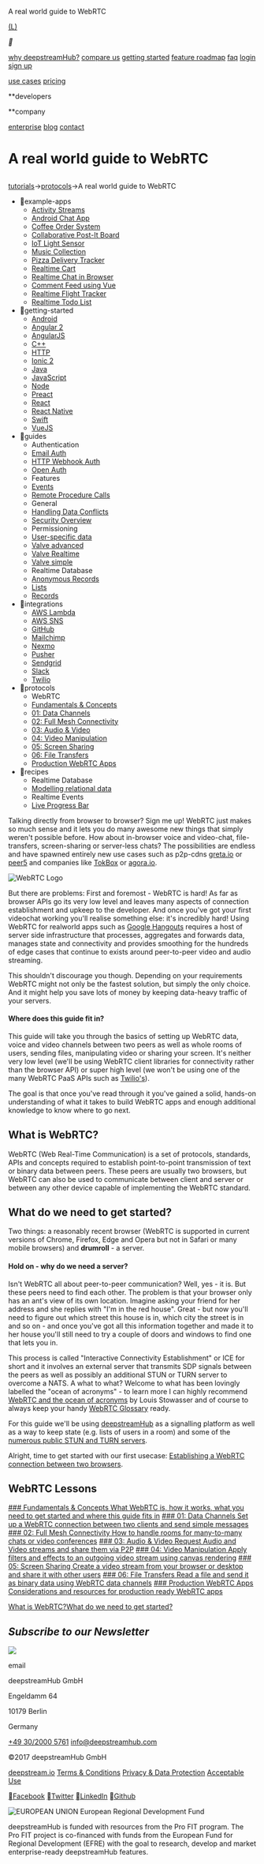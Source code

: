 A real world guide to WebRTC

[(L)](https://deepstreamhub.com/)

 **

 [why deepstreamHub?](https://deepstreamhub.com/why-deepstreamhub/) [compare us](https://deepstreamhub.com/compare/) [getting started](https://deepstreamhub.com/tutorials/#getting-started) [feature roadmap](https://deepstreamhub.com/feature-roadmap) [faq](https://deepstreamhub.com/faq) [login](https://dashboard.deepstreamhub.com/login/) [sign up](https://dashboard.deepstreamhub.com/signup/)

 [use cases](https://deepstreamhub.com/use-cases) [pricing](https://deepstreamhub.com/pricing)

**developers

**company

  [enterprise](https://deepstreamhub.com/enterprise) [blog](https://blog.deepstreamhub.com/) [contact](https://deepstreamhub.com/contact)

# A real world guide to WebRTC

##

[tutorials](https://deepstreamhub.com/tutorials/)→[protocols](https://deepstreamhub.com/tutorials/#protocols)→A real world guide to WebRTC

- example-apps
    - [Activity Streams](https://deepstreamhub.com/tutorials/example-apps/activity-streams/)
    - [Android Chat App](https://deepstreamhub.com/tutorials/example-apps/android-chat-app/)
    - [Coffee Order System](https://deepstreamhub.com/tutorials/example-apps/coffee-order-system/)
    - [Collaborative Post-It Board](https://deepstreamhub.com/tutorials/example-apps/collaborative-post-it-board/)
    - [IoT Light Sensor](https://deepstreamhub.com/tutorials/example-apps/http-iot/)
    - [Music Collection](https://deepstreamhub.com/tutorials/example-apps/music-collection/)
    - [Pizza Delivery Tracker](https://deepstreamhub.com/tutorials/example-apps/pizza-delivery-tracker/)
    - [Realtime Cart](https://deepstreamhub.com/tutorials/example-apps/realtime-cart/)
    - [Realtime Chat in Browser](https://deepstreamhub.com/tutorials/example-apps/realtime-chat-in-browser/)
    - [Comment Feed using Vue](https://deepstreamhub.com/tutorials/example-apps/realtime-comment-feed-using-vue/)
    - [Realtime Flight Tracker](https://deepstreamhub.com/tutorials/example-apps/realtime-flight-tracker/)
    - [Realtime Todo List](https://deepstreamhub.com/tutorials/example-apps/realtime-todo-list/)
- getting-started
    - [Android](https://deepstreamhub.com/tutorials/getting-started/android/)
    - [Angular 2](https://deepstreamhub.com/tutorials/getting-started/angular-2/)
    - [AngularJS](https://deepstreamhub.com/tutorials/getting-started/angularjs/)
    - [C++](https://deepstreamhub.com/tutorials/getting-started/cplusplus/)
    - [HTTP](https://deepstreamhub.com/tutorials/getting-started/http/)
    - [Ionic 2](https://deepstreamhub.com/tutorials/getting-started/ionic-2/)
    - [Java](https://deepstreamhub.com/tutorials/getting-started/java/)
    - [JavaScript](https://deepstreamhub.com/tutorials/getting-started/javascript/)
    - [Node](https://deepstreamhub.com/tutorials/getting-started/node/)
    - [Preact](https://deepstreamhub.com/tutorials/getting-started/preact/)
    - [React](https://deepstreamhub.com/tutorials/getting-started/react/)
    - [React Native](https://deepstreamhub.com/tutorials/getting-started/react-native/)
    - [Swift](https://deepstreamhub.com/tutorials/getting-started/swift/)
    - [VueJS](https://deepstreamhub.com/tutorials/getting-started/vuejs/)
- guides
    - Authentication
    - [Email Auth](https://deepstreamhub.com/tutorials/guides/email-auth/)
    - [HTTP Webhook Auth](https://deepstreamhub.com/tutorials/guides/http-webhook-auth/)
    - [Open Auth](https://deepstreamhub.com/tutorials/guides/open-auth/)
    - Features
    - [Events](https://deepstreamhub.com/tutorials/guides/events/)
    - [Remote Procedure Calls](https://deepstreamhub.com/tutorials/guides/remote-procedure-calls/)
    - General
    - [Handling Data Conflicts](https://deepstreamhub.com/tutorials/guides/handling-data-conflicts/)
    - [Security Overview](https://deepstreamhub.com/tutorials/guides/security-overview/)
    - Permissioning
    - [User-specific data](https://deepstreamhub.com/tutorials/guides/user-specific-data/)
    - [Valve advanced](https://deepstreamhub.com/tutorials/guides/valve-advanced/)
    - [Valve Realtime](https://deepstreamhub.com/tutorials/guides/valve-realtime/)
    - [Valve simple](https://deepstreamhub.com/tutorials/guides/valve-simple/)
    - Realtime Database
    - [Anonymous Records](https://deepstreamhub.com/tutorials/guides/anonymous-records/)
    - [Lists](https://deepstreamhub.com/tutorials/guides/lists/)
    - [Records](https://deepstreamhub.com/tutorials/guides/records/)
- integrations
    - [AWS Lambda](https://deepstreamhub.com/tutorials/integrations/aws-lambda/)
    - [AWS SNS](https://deepstreamhub.com/tutorials/integrations/aws-sns/)
    - [GitHub](https://deepstreamhub.com/tutorials/integrations/github/)
    - [Mailchimp](https://deepstreamhub.com/tutorials/integrations/mailchimp/)
    - [Nexmo](https://deepstreamhub.com/tutorials/integrations/nexmo/)
    - [Pusher](https://deepstreamhub.com/tutorials/integrations/pusher/)
    - [Sendgrid](https://deepstreamhub.com/tutorials/integrations/sendgrid/)
    - [Slack](https://deepstreamhub.com/tutorials/integrations/slack/)
    - [Twilio](https://deepstreamhub.com/tutorials/integrations/twilio/)
- protocols
    - WebRTC
    - [Fundamentals & Concepts](https://deepstreamhub.com/tutorials/protocols/webrtc-intro)
    - [01: Data Channels](https://deepstreamhub.com/tutorials/protocols/webrtc-datachannels)
    - [02: Full Mesh Connectivity](https://deepstreamhub.com/tutorials/protocols/webrtc-full-mesh)
    - [03: Audio & Video](https://deepstreamhub.com/tutorials/protocols/webrtc-audio-video)
    - [04: Video Manipulation](https://deepstreamhub.com/tutorials/protocols/webrtc-video-manipulation)
    - [05: Screen Sharing](https://deepstreamhub.com/tutorials/protocols/webrtc-screen-sharing)
    - [06: File Transfers](https://deepstreamhub.com/tutorials/protocols/webrtc-file-transfer)
    - [Production WebRTC Apps](https://deepstreamhub.com/tutorials/protocols/webrtc-in-production)
- recipes
    - Realtime Database
    - [Modelling relational data](https://deepstreamhub.com/tutorials/recipes/modelling-relational-data/)
    - Realtime Events
    - [Live Progress Bar](https://deepstreamhub.com/tutorials/recipes/live-progress-bar/)

Talking directly from browser to browser? Sign me up! WebRTC just makes so much sense and it lets you do many awesome new things that simply weren't possible before. How about in-browser voice and video-chat, file-transfers, screen-sharing or server-less chats? The possibilities are endless and have spawned entirely new use cases such as p2p-cdns [greta.io](https://greta.io/) or [peer5](https://www.peer5.com/) and companies like [TokBox](https://tokbox.com/) or [agora.io](https://www.agora.io/en/).

![WebRTC Logo](../_resources/86832704bb15a9b1cd95f995c1509e70.png)

But there are problems: First and foremost - WebRTC is hard! As far as browser APIs go its very low level and leaves many aspects of connection establishment and upkeep to the developer. And once you've got your first videochat working you'll realise something else: it's incredibly hard! Using WebRTC for realworld apps such as [Google Hangouts](https://hangouts.google.com/) requires a host of server side infrastructure that processes, aggregates and forwards data, manages state and connectivity and provides smoothing for the hundreds of edge cases that continue to exists around peer-to-peer video and audio streaming.

This shouldn't discourage you though. Depending on your requirements WebRTC might not only be the fastest solution, but simply the only choice. And it might help you save lots of money by keeping data-heavy traffic of your servers.

#### Where does this guide fit in?

This guide will take you through the basics of setting up WebRTC data, voice and video channels between two peers as well as whole rooms of users, sending files, manipulating video or sharing your screen. It's neither very low level (we'll be using WebRTC client libraries for connectivity rather than the browser API) or super high level (we won't be using one of the many WebRTC PaaS APIs such as [Twilio's](https://www.twilio.com/webrtc)).

The goal is that once you've read through it you've gained a solid, hands-on understanding of what it takes to build WebRTC apps and enough additional knowledge to know where to go next.

## What is WebRTC?

WebRTC (Web Real-Time Communication) is a set of protocols, standards, APIs and concepts required to establish point-to-point transmission of text or binary data between peers. These peers are usually two browsers, but WebRTC can also be used to communicate between client and server or between any other device capable of implementing the WebRTC standard.

## What do we need to get started?

Two things: a reasonably recent browser (WebRTC is supported in current versions of Chrome, Firefox, Edge and Opera but not in Safari or many mobile browsers) and **drumroll** - a server.

#### Hold on - why do we need a server?

Isn't WebRTC all about peer-to-peer communication? Well, yes - it is. But these peers need to find each other. The problem is that your browser only has an ant's view of its own location. Imagine asking your friend for her address and she replies with "I'm in the red house". Great - but now you'll need to figure out which street this house is in, which city the street is in and so on - and once you've got all this information together and made it to her house you'll still need to try a couple of doors and windows to find one that lets you in.

This process is called "Interactive Connectivity Establishment" or ICE for short and it involves an external server that transmits SDP signals between the peers as well as possibly an additional STUN or TURN server to overcome a NATS. A what to what? Welcome to what has been lovingly labelled the "ocean of acronyms" - to learn more I can highly recommend [WebRTC and the ocean of acronyms](https://hacks.mozilla.org/2013/07/webrtc-and-the-ocean-of-acronyms/) by Louis Stowasser and of course to always keep your handy [WebRTC Glossary](https://webrtcglossary.com/) ready.

For this guide we'll be using [deepstreamHub](https://deepstreamhub.com/) as a signalling platform as well as a way to keep state (e.g. lists of users in a room) and some of the [numerous public STUN and TURN servers](https://gist.github.com/sagivo/3a4b2f2c7ac6e1b5267c2f1f59ac6c6b).

Alright, time to get started with our first usecase: [Establishing a WebRTC connection between two browsers](https://deepstreamhub.com/tutorials/protocols/webrtc-datachannels).

## WebRTC Lessons

 [ ### Fundamentals & Concepts    What WebRTC is, how it works, what you need to get started and where this guide fits in](https://deepstreamhub.com/tutorials/protocols/webrtc-intro)  [ ### 01: Data Channels    Set up a WebRTC connection between two clients and send simple messages](https://deepstreamhub.com/tutorials/protocols/webrtc-datachannels)  [ ### 02: Full Mesh Connectivity    How to handle rooms for many-to-many chats or video conferences](https://deepstreamhub.com/tutorials/protocols/webrtc-full-mesh)  [ ### 03: Audio & Video    Request Audio and Video streams and share them via P2P](https://deepstreamhub.com/tutorials/protocols/webrtc-audio-video)  [ ### 04: Video Manipulation    Apply filters and effects to an outgoing video stream using canvas rendering](https://deepstreamhub.com/tutorials/protocols/webrtc-video-manipulation)  [ ### 05: Screen Sharing    Create a video stream from your browser or desktop and share it with other users](https://deepstreamhub.com/tutorials/protocols/webrtc-screen-sharing)  [ ### 06: File Transfers    Read a file and send it as binary data using WebRTC data channels](https://deepstreamhub.com/tutorials/protocols/webrtc-file-transfer)  [ ### Production WebRTC Apps    Considerations and resources for production ready WebRTC apps](https://deepstreamhub.com/tutorials/protocols/webrtc-in-production)

[What is WebRTC?](https://deepstreamhub.com/tutorials/protocols/webrtc-intro/#what-is-webrtc-)[What do we need to get started?](https://deepstreamhub.com/tutorials/protocols/webrtc-intro/#what-do-we-need-to-get-started-)

## *Subscribe to our Newsletter*

 ![](../_resources/2edc1c8c74ecde81fb10420fdab75842.png)

 email

deepstreamHub GmbH

Engeldamm 64

10179 Berlin

Germany

 [+49 30/2000 5761]() [info@deepstreamhub.com](https://deepstreamhub.com/tutorials/protocols/webrtc-intro/mailto:info@deepstreamhub.com)

©2017 deepstreamHub GmbH

 [deepstream.io](https://deepstream.io/) [Terms & Conditions](https://deepstreamhub.com/assets/pdf/dsh-toa.pdf) [Privacy & Data Protection](https://deepstreamhub.com/assets/pdf/privacy-policy.pdf) [Acceptable Use](https://deepstreamhub.com/assets/pdf/acceptable-use.pdf)

 [Facebook](https://www.facebook.com/deepstreamHub/) [Twitter](https://twitter.com/deepstreamHub) [LinkedIn](https://www.linkedin.com/company/deepstreamhub) [Github](https://github.com/deepstreamIO)

 ![EUROPEAN UNION European Regional Development Fund](../_resources/02e751b6f6128494f099472a09111169.png)

deepstreamHub is funded with resources from the Pro FIT program. The Pro FIT project is co-financed with funds from the European Fund for Regional Development (EFRE) with the goal to research, develop and market enterprise-ready deepstreamHub features.